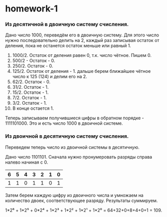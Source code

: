# homework-1

### Из десятичной в двоичную систему счисления.

Дано число 1000, переведём его в двоичную систему.
Для этого число нужно последовательно делить на 2, каждый раз записывая остаток от деления, пока не останется остаток меньше или равный 1.

1. 1000/2. Остаток от деления равен 0, т.к. число чётное.  Пишем 0.
2. 500/2 - Остаток - 0.
3. 250/2. Остаток - 0.
4. 125/2. Остаток от деления - 1.  дальше берем ближайшее чётное число к 125 (124) и делим его на 2.
5. 62/2.  Остаток - 0.
6. 31/2. Остаток - 1.
7. 15/2. Остаток - 1.
8. 7/2. Остаток - 1.
9. 3/2. Остаток - 1.
10. В конце остается 1.

Теперь записываем получившиеся цифры в обратном порядке - 1111101000. Это и есть число 1000 в двоичной системе.

### Из двоичной в десятичную систему счисления.

Переведем теперь число из двоичной системы в десятичную.

Дано число 1101101. Сначала нужно пронумеровать разряды справа налево начиная с 0. 

 6 | 5 | 4 | 3 | 2 | 1 | 0 
---|---|---|---|---|---|---
 1 | 1 | 0 | 1 | 1 | 0 | 1 
 
 Затем берем каждую цифру из двоичного числа и умножаем на количество двоек, соответствующее разряду. Результаты суммируем.
 
1\*2⁶ + 1\*2⁵ + 0\*2⁴ + 1\*2³ + 1\*2² + 1\*2¹ + 1\*2⁰ = 64+32+0+8+4+0+1 = 109.
 
